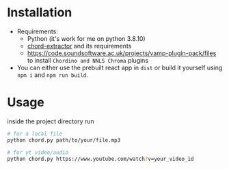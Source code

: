 # Installation
- Requirements: 
    - Python (it's work for me on python 3.8.10)
    - [chord-extractor](https://github.com/ohollo/chord-extractor) and its requirements
    - https://code.soundsoftware.ac.uk/projects/vamp-plugin-pack/files to install `Chordino and NNLS Chroma` plugins
- You can either use the prebuilt react app in `dist` or build it yourself using `npm i` and `npm run build`.

# Usage
inside the project directory run 

```bash
# for a local file
python chord.py path/to/your/file.mp3

# for yt video/audio
python chord.py https://www.youtube.com/watch?v=your_video_id
```
